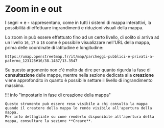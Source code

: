 # Zoom in e out

I segni **+** e **-** rappresentano, come in tutti i sistemi di mappa interattivi, la possibilità di effettuare ingrandimenti e riduzioni visuali della mappa.

Lo zoom in può essere effettuato fino ad un certo livello, di solito si arriva ad un livello `16`, `17` o `18` come è possibile visualizzare nell'URL della mappa, prima delle coordinate di latitudine e longitudine:

`https://umap.openstreetmap.fr/it/map/parcheggi-pubblici-e-privati-a-palermo_123125#16/38.1487/13.3547`

Su questo argomento non c'è molto da dire per quanto rigurda la fase di **consultazione** delle mappe, mentre nella sezione dedicata alla **creazione** viene approfondito in quanto è possibile settare il livello di ingrandimento massimo.


!!! info "impostarlo in fase di creazione della mappa"

    Questo strumento può essere reso visibile a chi consulta la mappa quando il creatore della mappa lo rende visibile all'apertura della mappa.
    Per info dettagliate su come renderlo disponibile all'apertura della mappa, consultare la sezione **Creare**.
